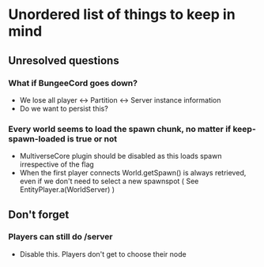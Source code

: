 # Unordered list of things to keep in mind

## Unresolved questions
### What if BungeeCord goes down?

- We lose all player <-> Partition <-> Server instance information
- Do we want to persist this?

### Every world seems to load the spawn chunk, no matter if keep-spawn-loaded is true or not
- MultiverseCore plugin should be disabled as this loads spawn irrespective of the flag
- When the first player connects World.getSpawn() is always retrieved, even if we don't need to select a new spawnspot ( See EntityPlayer.a(WorldServer) )

## Don't forget
### Players can still do /server
- Disable this. Players don't get to choose their node 

